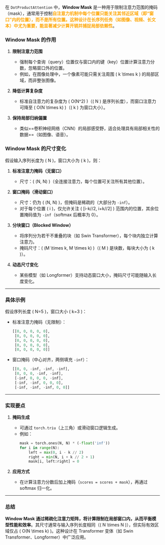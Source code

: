 在 `DotProductAttention` 中，**Window Mask** 是一种用于限制注意力范围的掩码（mask），通常用于控制<b><mark style="background: transparent; color: orange">自注意力机制中每个位置只能关注其邻近区域（即“窗口”内的位置），而不是所有位置。这种设计在长序列任务（如图像、视频、长文本）中尤为重要，能显著减少计算开销并捕捉局部依赖性</mark></b>。


### **Window Mask 的作用**
1. **限制注意力范围**  
   - 强制每个查询（query）位置仅与窗口内的键（key）位置计算注意力分数，忽略窗口外的位置。
   - 例如，在图像处理中，一个像素可能只需关注周围 \( k \times k \) 的局部区域，而非整张图像。

2. **降低计算复杂度**  
   - 标准自注意力的复杂度为 \( O(N^2) \)（\( N \) 是序列长度），而窗口注意力可降至 \( O(N \times k) \)（\( k \) 为窗口大小）。

3. **保持局部归纳偏置**  
   - 类似==卷积神经网络（CNN）的局部感受野，适合处理具有局部相关性的数据==（如图像、语音）。

### **Window Mask 的尺寸变化**
假设输入序列长度为 \( N \)，窗口大小为 \( k \)，则：

1. **标准注意力掩码（无窗口）**  
   - 尺寸：\( (N, N) \)（全连接注意力，每个位置可关注所有其他位置）。

2. **窗口掩码（滑动窗口）**  
   - 尺寸：仍为 \( (N, N) \)，但掩码是稀疏的（大部分为 `-inf`）。
   - 对于每个位置 \( i \)，仅允许关注 \( [i-k//2, i+k//2] \) 范围内的位置，其余位置掩码值为 `-inf`（softmax 后概率为 0）。

3. **分块窗口（Blocked Window）**  
   - 将序列分为若干不重叠的块（如 Swin Transformer），每个块内独立计算注意力。
   - 掩码尺寸：\( (M \times k, M \times k) \)（\( M \) 是块数，每块大小为 \( k \)）。

4. **动态尺寸变化**  
   - 某些模型（如 Longformer）支持动态窗口大小，掩码尺寸可能随输入长度变化。

---

### **具体示例**
假设序列长度 \( N=5 \)，窗口大小 \( k=3 \)：
- 标准注意力掩码（无限制）：
  ```python
  [[0, 0, 0, 0, 0],
   [0, 0, 0, 0, 0],
   [0, 0, 0, 0, 0],
   [0, 0, 0, 0, 0],
   [0, 0, 0, 0, 0]]
  ```
- 窗口掩码（中心对齐，两侧填充 `-inf`）：
  ```python
  [[0, 0, -inf, -inf, -inf],
   [0, 0, 0, -inf, -inf],
   [-inf, 0, 0, 0, -inf],
   [-inf, -inf, 0, 0, 0],
   [-inf, -inf, -inf, 0, 0]]
  ```

---

### **实现要点**
1. **掩码生成**  
   - 可通过 `torch.triu`（上三角）或滑动窗口逻辑生成。
   - 例如：
     ```python
     mask = torch.ones(N, N) * (-float('inf'))
     for i in range(N):
         left = max(0, i - k // 2)
         right = min(N, i + k // 2 + 1)
         mask[i, left:right] = 0
     ```

2. **应用方式**  
   - 在计算注意力分数后加上掩码（`scores = scores + mask`），再通过 softmax 归一化。

---

### **总结**
**Window Mask 通过稀疏化注意力矩阵，将计算限制在局部窗口内，从而平衡模型性能和效率**。其尺寸通常与输入序列长度相同（\( N \times N \)），但实际有效区域仅占 \( O(N \times k) \)。这种设计在 Transformer 变体（如 Swin Transformer、Longformer）中广泛应用。
